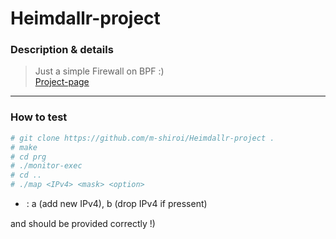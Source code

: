 # Heimdallr-project
### Description & details
> Just a simple Firewall on BPF :) <br>
[Project-page](https://www.notion.so/Heimdallr-project-7307e47c13cd47a785983d0ca4843f4a)
---
### How to test
```bash
# git clone https://github.com/m-shiroi/Heimdallr-project .
# make
# cd prg
# ./monitor-exec
# cd ..
# ./map <IPv4> <mask> <option>
```
 * <option>: a (add new IPv4), b (drop IPv4 if pressent)
 <IPv4> and <mask> should be provided correctly !) 
